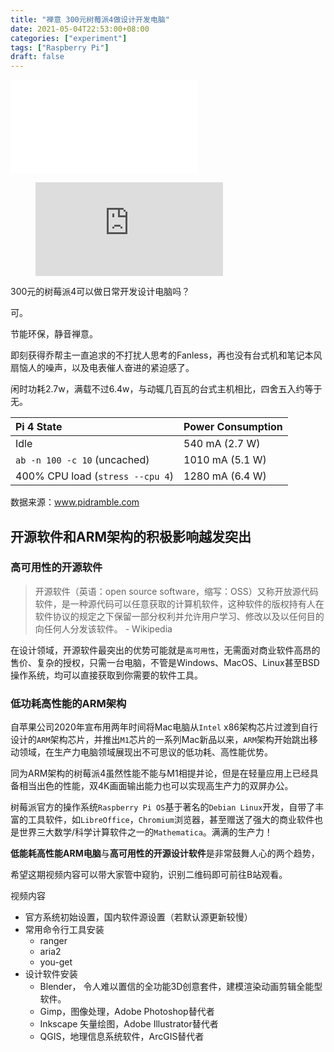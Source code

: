 ```yaml
---
title: "禅意 300元树莓派4做设计开发电脑"
date: 2021-05-04T22:53:00+08:00
categories: ["experiment"]
tags: ["Raspberry Pi"]
draft: false
---
```


<iframe src="//player.bilibili.com/player.html?aid=757522336&bvid=BV1t64y1S7qo&cid=323469733&page=1" scrolling="no" border="0" frameborder="no" framespacing="0" allowfullscreen="true"> 
</iframe>

<figure class="video_container">
  <iframe src="https://www.youtube.com/embed/enMumwvLAug" frameborder="0" allowfullscreen="true"> </iframe>
</figure>


300元的树莓派4可以做日常开发设计电脑吗？

可。 

节能环保，静音禅意。

即刻获得乔帮主一直追求的不打扰人思考的Fanless，再也没有台式机和笔记本风扇恼人的噪声，以及电表催人奋进的紧迫感了。



闲时功耗2.7w，满载不过6.4w，与动辄几百瓦的台式主机相比，四舍五入约等于无。

| Pi 4 State                       | Power Consumption |
| :------------------------------- | :---------------- |
| Idle                             | 540 mA (2.7 W)    |
| `ab -n 100 -c 10` (uncached)     | 1010 mA (5.1 W)   |
| 400% CPU load (`stress --cpu 4`) | 1280 mA (6.4 W)   |

数据来源：www.pidramble.com

## 开源软件和ARM架构的积极影响越发突出

### 高可用性的开源软件

> 开源软件（英语：open source software，缩写：OSS）又称开放源代码软件，是一种源代码可以任意获取的计算机软件，这种软件的版权持有人在软件协议的规定之下保留一部分权利并允许用户学习、修改以及以任何目的向任何人分发该软件。 - Wikipedia 

在设计领域，开源软件最突出的优势可能就是`高可用性`，无需面对商业软件高昂的售价、复杂的授权，只需一台电脑，不管是Windows、MacOS、Linux甚至BSD操作系统，均可以直接获取到你需要的软件工具。

### 低功耗高性能的ARM架构

自苹果公司2020年宣布用两年时间将Mac电脑从`Intel` x86架构芯片过渡到自行设计的`ARM`架构芯片，并推出`M1`芯片的一系列Mac新品以来，`ARM`架构开始跳出移动领域，在生产力电脑领域展现出不可思议的低功耗、高性能优势。

同为ARM架构的树莓派4虽然性能不能与M1相提并论，但是在轻量应用上已经具备相当出色的性能，双4K画面输出能力也可以实现高生产力的双屏办公。

树莓派官方的操作系统`Raspberry Pi OS`基于著名的`Debian Linux`开发，自带了丰富的工具软件，如`LibreOffice`，`Chromium`浏览器，甚至赠送了强大的商业软件也是世界三大数学/科学计算软件之一的`Mathematica`。满满的生产力！



**低能耗高性能ARM电脑**与**高可用性的开源设计软件**是非常鼓舞人心的两个趋势，

希望这期视频内容可以带大家管中窥豹，识别二维码即可前往B站观看。



视频内容

- 官方系统初始设置，国内软件源设置（若默认源更新较慢） 
- 常用命令行工具安装
  - ranger
  - aria2
  - you-get
- 设计软件安装
  - Blender， 令人难以置信的全功能3D创意套件，建模渲染动画剪辑全能型软件。
  - Gimp，图像处理，Adobe Photoshop替代者
  - Inkscape 矢量绘图，Adobe Illustrator替代者
  - QGIS，地理信息系统软件，ArcGIS替代者



